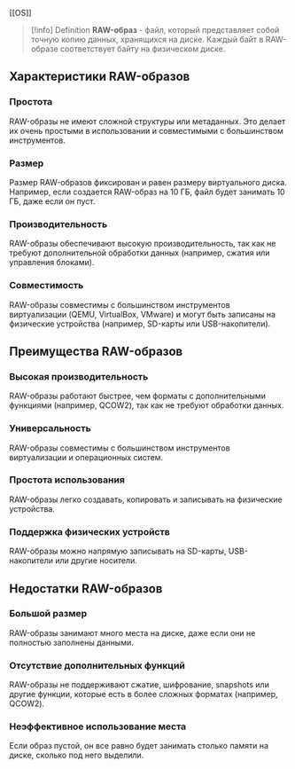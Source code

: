 [[OS]]

>[!info] Definition
>**RAW-образ** - файл, который представляет собой точную копию данных, хранящихся на диске. Каждый байт в RAW-образе соответствует байту на физическом диске. 

## Характеристики RAW-образов
### Простота
RAW-образы не имеют сложной структуры или метаданных. Это делает их очень простыми в использовании и совместимыми с большинством инструментов.
### Размер
Размер RAW-образов фиксирован и равен размеру виртуального диска. Например, если создается RAW-образ на 10 ГБ, файл будет занимать 10 ГБ, даже если он пуст.
### Производительность
RAW-образы обеспечивают высокую производительность, так как не требуют дополнительной обработки данных (например, сжатия или управления блоками).
### Совместимость
RAW-образы совместимы с большинством инструментов виртуализации (QEMU, VirtualBox, VMware) и могут быть записаны на физические устройства (например, SD-карты или USB-накопители).
## Преимущества RAW-образов
### Высокая производительность
RAW-образы работают быстрее, чем форматы с дополнительными функциями (например, QCOW2), так как не требуют обработки данных.
### Универсальность
RAW-образы совместимы с большинством инструментов виртуализации и операционных систем.
### Простота использования
RAW-образы легко создавать, копировать и записывать на физические устройства.
### Поддержка физических устройств
RAW-образы можно напрямую записывать на SD-карты, USB-накопители или другие носители.
## Недостатки RAW-образов
### Большой размер
RAW-образы занимают много места на диске, даже если они не полностью заполнены данными.
### Отсутствие дополнительных функций
RAW-образы не поддерживают сжатие, шифрование, snapshots или другие функции, которые есть в более сложных форматах (например, QCOW2).
### Неэффективное использование места
Если образ пустой, он все равно будет занимать столько памяти на диске, сколько под него выделили.